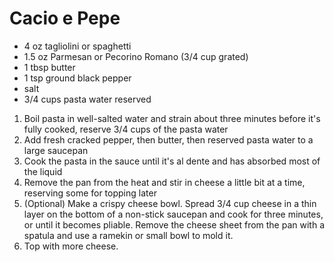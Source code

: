 # Cacio e Pepe

* 4 oz tagliolini or spaghetti
* 1.5 oz Parmesan or Pecorino Romano (3/4 cup grated)
* 1 tbsp butter
* 1 tsp ground black pepper
* salt
* 3/4 cups pasta water reserved

1. Boil pasta in well-salted water and strain about three minutes before it's fully cooked, reserve 3/4 cups of the pasta water
1. Add fresh cracked pepper, then butter, then reserved pasta water to a large saucepan
1. Cook the pasta in the sauce until it's al dente and has absorbed most of the liquid
1. Remove the pan from the heat and stir in cheese a little bit at a time, reserving some for topping later
1. (Optional) Make a crispy cheese bowl. Spread 3/4 cup cheese in a thin layer on the bottom of a non-stick saucepan and cook for three minutes, or until it becomes pliable. Remove the cheese sheet from the pan with a spatula and use a ramekin or small bowl to mold it.
1. Top with more cheese.
